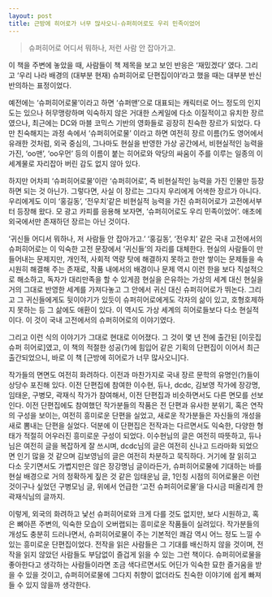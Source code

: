 ```yaml
---
layout: post
title: 근방에 히어로가 너무 많사오니-슈퍼히어로도 우리 민족이었어
---
```

> 슈퍼히어로 어디서 뭐하나, 저런 사람 안 잡아가고.

이 책을 주변에 놓았을 때, 사람들이 책 제목을 보고 보인 반응은 ‘재밌겠다’ 였다. 그리고 ‘우리 나라 배경의 (대부분 현재) 슈퍼히어로 단편집이야’라고 했을 때는 대부분 반신반의하는 표정이었다.

예전에는 ‘슈퍼히어로물’이라고 하면 ‘슈퍼맨’으로 대표되는 캐릭터로 어느 정도의 인지도는 있으나  허무맹랑하며 익숙하지 않은 거대한 스케일에 다소 이질적이고 유치한 장르였으나, 최근에는 DC와 마블 코믹스 기반의 영화들로 굉장히 친숙한 장르가 되었다. 다만 친숙해지는 과정 속에서 ‘슈퍼히어로물’ 이라고 하면 여전히 장르 이름(?)도 영어에서 유래한 것처럼, 외국 중심의, 그나마도 현실을 반영한 가상 공간에서, 비현실적인 능력을 가진, ‘oo맨’, ‘oo우먼’ 등의 이름이 붙는 히어로와 악당의 싸움이 주를 이루는 일종의 이세계물로 자리잡아 버린 감도 없지 않아 있다.

하지만 어차피 ‘슈퍼히어로물’이란 ‘슈퍼히어로’, 즉 비현실적인 능력을 가진 인물만 등장하면 되는 것 아닌가. 그렇다면, 사실 이 장르는 그다지 우리에게 어색한 장르가 아니다. 우리에게도 이미 ‘홍길동’, ‘전우치’같은 비현실적 능력을 가진 슈퍼히어로가 고전에서부터 등장해 왔다. 모 광고 카피를 응용해 보자면, ‘슈퍼히어로도 우리 민족이었어’. 애초에 외국에서만 존재하던 장르는 아닌 것이다.

‘귀신들 어디서 뭐하나, 저 사람들 안 잡아가고.’
‘홍길동’, ‘전우치’ 같은 국내 고전에서의 슈퍼히어로는 이 익숙한 고전 문장에서 ‘귀신들’의 자리를 대체한다. 현실의 사람들이 만들어내는 문제지만, 개인적, 사회적 역량 탓에 해결하지 못하고 한만 쌓이는 문제들을 속시원히 해결해 주는 존재로, 작품 내에서의 배경이나 문제 역시 이런 한을 보다 직설적으로 해소하고, 독자가 대리만족을 할 수 있게끔 현실을 은유하는 가상의 세계 대신 현실을 거의 그대로 반영한 세계를 가져다놓고 그 안에서 귀신 대신 슈퍼히어로가 뛰논다. 그리고 그 귀신들에게도 뒷이야기가 있듯이 슈퍼히어로에게도 각자의 삶이 있고, 호형호제하지 못하는 등 그 삶에도 애환이 있다. 이 역시도 가상 세계의 히어로들보다 다소 현실적이다. 이 것이 국내 고전에서의 슈퍼히어로의 이야기였다.

그리고 이런 식의 이야기가 그대로 현대로 이어졌다. 그 것이 몇 년 전에 출간된 [이웃집 슈퍼 히어로]였고, 이 책의 적절한 성공(?)에 힘입어 같은 기획의 단편집이 이어서 최근 출간되었으니, 바로 이 책 [근방에 히어로가 너무 많사오니]다.

작가들의 면면도 여전히 화려하다. 이전과 마찬가지로 국내 장르 문학의 유명인(?)들이 상당수 포진해 있다. 이전 단편집에 참여한 이수현, 듀나, dcdc, 김보영 작가에 장강명, 임태운, 구병모, 곽재식 작가가 참여해서, 이전 단편집과 비슷하면서도 다른 면모를 선보인다. 이전 단편집에도 참여했던 작가분들의 작품은 전 단편과 유사한 분위기, 혹은 연작의 구성을 보이는, 여전히 흥미로운 단편을 실었고, 새로운 작가분들은 자신들의 개성을 새로 뽐내는 단편을 실었다. 덕분에 이 단편집은 전작과는 다르면서도 익숙한, 다양한 형태가 적절히 어우러진 흥미로운 구성이 되었다. 이수현님의 글은 여전히 따뜻하고, 듀나님은 여전히 글을 복잡하게 잘 쓰시며,  dcdc님의 글은 여전히 신나고 드라마화 되었으면 인기 많을 것 같으며 김보영님의 글은 여전히 차분하고 묵직하다. 거기에 잘 읽히고 다소 웃기면서도 가볍지만은 않은 장강명님 글이라든가, 슈퍼히어로물에 기대하는 바를 현실 배경으로 거의 정확하게 짚은 것 같은 임태운님 글, 1인칭 시점의 히어로물은 이런 것이구나 싶었던 구병모님 글, 위에서 언급한 ‘고전 슈퍼히어로물’을 다시금 떠올리게 한 곽재식님의 글까지.

이렇게, 외국의 화려하고 낯선 슈퍼히어로와 크게 다를 것도 없지만, 보다 시원하고, 혹은 뼈아픈 주변의, 익숙한 모습이 오버랩되는 흥미로운 작품들이 실려있다. 작가분들의 개성도 충분히 드러나면서, 슈퍼히어로물이 주는 기본적인 쾌감 역시 어느 정도 느낄 수 있는 흥미로운 단편집이었다. 전작을 읽은 사람들은 그 기대를 배신하지 않을 것이며, 전작을 읽지 않았던 사람들도 부담없이 즐겁게 읽을 수 있는 그런 책이다. 슈퍼히어로물을 좋아한다고 생각하는 사람들이라면 조금 색다르면서도 어딘가 익숙한 묘한 즐거움을 받을 수 있을 것이고, 슈퍼히어로물에 그다지 취향이 없더라도 친숙한 이야기에 쉽게 빠져들 수 있지 않을까 생각한다.
